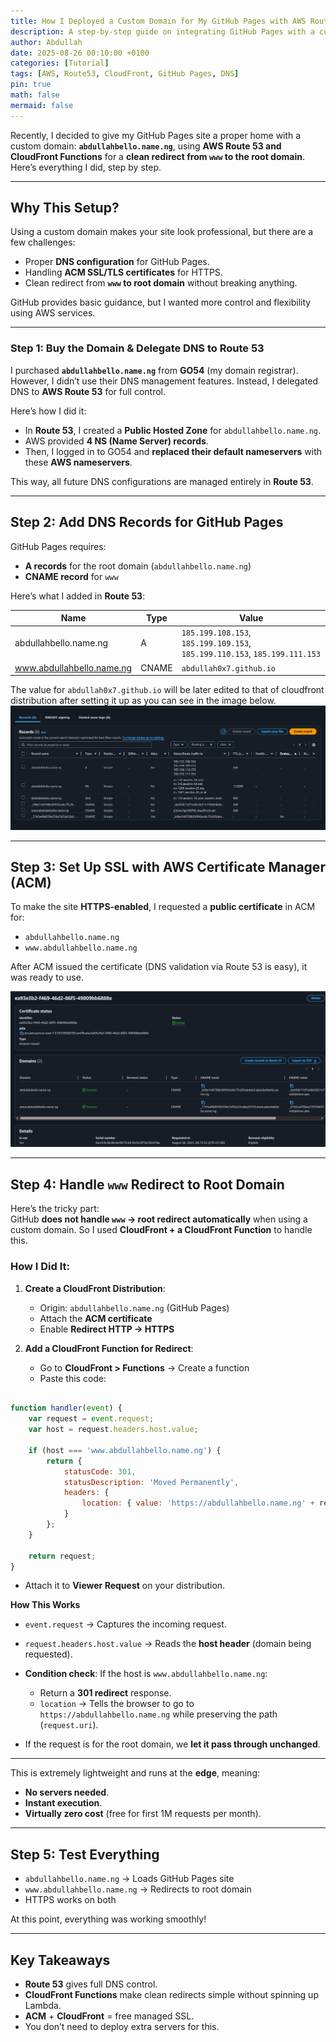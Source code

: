 ```yaml
---
title: How I Deployed a Custom Domain for My GitHub Pages with AWS Route 53 & CloudFront Functions for seamless redirects.
description: A step-by-step guide on integrating GitHub Pages with a custom domain using AWS Route 53 and CloudFront Functions for seamless redirects.
author: Abdullah
date: 2025-08-26 00:10:00 +0100
categories: [Tutorial]
tags: [AWS, Route53, CloudFront, GitHub Pages, DNS]
pin: true
math: false
mermaid: false
---
```


Recently, I decided to give my GitHub Pages site a proper home with a custom domain: **`abdullahbello.name.ng`**, using **AWS Route 53 and CloudFront Functions** for a **clean redirect from `www` to the root domain**. Here’s everything I did, step by step.

---

## Why This Setup?

Using a custom domain makes your site look professional, but there are a few challenges:
- Proper **DNS configuration** for GitHub Pages.
- Handling **ACM SSL/TLS certificates** for HTTPS.
- Clean redirect from **`www` to root domain** without breaking anything.

GitHub provides basic guidance, but I wanted more control and flexibility using AWS services.

---

### Step 1: Buy the Domain & Delegate DNS to Route 53

I purchased **`abdullahbello.name.ng`** from **GO54** (my domain registrar).
However, I didn’t use their DNS management features. Instead, I delegated DNS to **AWS Route 53** for full control.

Here’s how I did it:

* In **Route 53**, I created a **Public Hosted Zone** for `abdullahbello.name.ng`.
* AWS provided **4 NS (Name Server) records**.
* Then, I logged in to GO54 and **replaced their default nameservers** with these **AWS nameservers**.

This way, all future DNS configurations are managed entirely in **Route 53**.


---

## Step 2: Add DNS Records for GitHub Pages
GitHub Pages requires:
- **A records** for the root domain (`abdullahbello.name.ng`)
- **CNAME record** for `www`

Here’s what I added in **Route 53**:

| Name                       | Type   | Value                                      |
|---------------------------|--------|-------------------------------------------|
| abdullahbello.name.ng    | A      | `185.199.108.153`, `185.199.109.153`, `185.199.110.153`, `185.199.111.153` |
| www.abdullahbello.name.ng | CNAME  | `abdullah0x7.github.io`                  |

The value for `abdullah0x7.github.io` will be later edited to that of cloudfront distribution after setting it up as you can see in the image below.
*![Route 53 Hosted Zone page with NS records and SOA record.](/assets/img/hostedzone.png)*

---

## Step 3: Set Up SSL with AWS Certificate Manager (ACM)
To make the site **HTTPS-enabled**, I requested a **public certificate** in ACM for:
- `abdullahbello.name.ng`
- `www.abdullahbello.name.ng`

After ACM issued the certificate (DNS validation via Route 53 is easy), it was ready to use.

*![Screenshot idea: ACM certificate showing “Issued” status](/assets/img/sslcert.png)*

---

## Step 4: Handle `www` Redirect to Root Domain
Here’s the tricky part:  
GitHub **does not handle `www` → root redirect automatically** when using a custom domain. So I used **CloudFront + a CloudFront Function** to handle this.

### How I Did It:
1. **Create a CloudFront Distribution**:
   - Origin: `abdullahbello.name.ng` (GitHub Pages)
   - Attach the **ACM certificate**
   - Enable **Redirect HTTP → HTTPS**

2. **Add a CloudFront Function for Redirect**:
   - Go to **CloudFront > Functions** → Create a function
   - Paste this code:

```javascript

function handler(event) {
    var request = event.request;
    var host = request.headers.host.value;

    if (host === 'www.abdullahbello.name.ng') {
        return {
            statusCode: 301,
            statusDescription: 'Moved Permanently',
            headers: {
                location: { value: 'https://abdullahbello.name.ng' + request.uri }
            }
        };
    }

    return request;
}
```

* Attach it to **Viewer Request** on your distribution.

**How This Works**

* `event.request` → Captures the incoming request.
* `request.headers.host.value` → Reads the **host header** (domain being requested).
* **Condition check**: If the host is `www.abdullahbello.name.ng`:

  * Return a **301 redirect** response.
  * `location` → Tells the browser to go to `https://abdullahbello.name.ng` while preserving the path (`request.uri`).
* If the request is for the root domain, we **let it pass through unchanged**.

---

This is extremely lightweight and runs at the **edge**, meaning:

* **No servers needed**.
* **Instant execution**.
* **Virtually zero cost** (free for first 1M requests per month).


---

## Step 5: Test Everything

* `abdullahbello.name.ng` → Loads GitHub Pages site
* `www.abdullahbello.name.ng` → Redirects to root domain
* HTTPS works on both

At this point, everything was working smoothly!

---

## Key Takeaways

* **Route 53** gives full DNS control.
* **CloudFront Functions** make clean redirects simple without spinning up Lambda.
* **ACM** + **CloudFront** = free managed SSL.
* You don’t need to deploy extra servers for this.